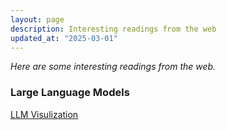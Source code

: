 ```yaml
---
layout: page
description: Interesting readings from the web
updated_at: "2025-03-01"
---
```


*Here are some interesting readings from the web.*

### Large Language Models

[LLM Visulization](https://bbycroft.net/llm?s=08)